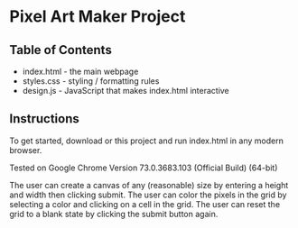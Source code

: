 # Pixel Art Maker Project

## Table of Contents

* index.html - the main webpage
* styles.css - styling / formatting rules
* design.js - JavaScript that makes index.html interactive

## Instructions

To get started, download or this project and run index.html in any modern browser.

Tested on Google Chrome
Version 73.0.3683.103 (Official Build) (64-bit)

The user can create a canvas of any (reasonable) size by entering a height and width then clicking submit.
The user can color the pixels in the grid by selecting a color and clicking on a cell in the grid.
The user can reset the grid to a blank state by clicking the submit button again.
